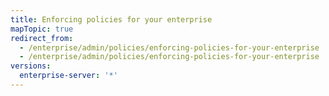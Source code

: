 ```yaml
---
title: Enforcing policies for your enterprise
mapTopic: true
redirect_from:
  - /enterprise/admin/policies/enforcing-policies-for-your-enterprise
  - /enterprise/admin/policies/enforcing-policies-for-your-enterprise
versions:
  enterprise-server: '*'
---
```


